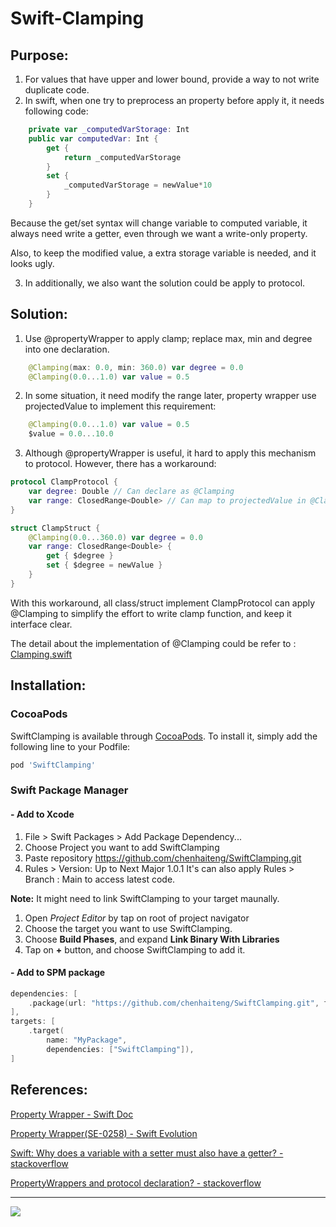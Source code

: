 # Swift-Clamping

## Purpose:
1. For values that have upper and lower bound, provide a way to not write duplicate code.
2. In swift, when one try to preprocess an property before apply it, it needs following code:
```swift
    private var _computedVarStorage: Int
    public var computedVar: Int {
        get {
            return _computedVarStorage
        }
        set {
            _computedVarStorage = newValue*10
        }
    }
```
Because the get/set syntax will change variable to computed variable, it always need write a getter, even through we want a write-only property.

Also, to keep the modified value, a extra storage variable is needed, and it looks ugly.

3. In additionally, we also want the solution could be apply to protocol.

## Solution:
1. Use @propertyWrapper to apply clamp; replace max, min and degree into one declaration.
```swift
    @Clamping(max: 0.0, min: 360.0) var degree = 0.0
    @Clamping(0.0...1.0) var value = 0.5
```
2. In some situation, it need modify the range later, property wrapper use projectedValue to implement this requirement:
```swift
    @Clamping(0.0...1.0) var value = 0.5
    $value = 0.0...10.0
```
3. Although @propertyWrapper is useful, it hard to apply this mechanism to protocol. However, there has a workaround:
```swift
protocol ClampProtocol {
    var degree: Double // Can declare as @Clamping
    var range: ClosedRange<Double> // Can map to projectedValue in @Clamping
}

struct ClampStruct {
    @Clamping(0.0...360.0) var degree = 0.0
    var range: ClosedRange<Double> {
        get { $degree }
        set { $degree = newValue }
    }
}
```
 With this workaround, all class/struct implement ClampProtocol can apply @Clamping to simplify the effort to write clamp function, and keep it interface clear.

The detail about the implementation of @Clamping could be refer to :  [Clamping.swift](Sources/SwiftClamping/Clamping.swift)

## Installation:
### CocoaPods

SwiftClamping is available through [CocoaPods](https://cocoapods.org). To install
it, simply add the following line to your Podfile:

```ruby
pod 'SwiftClamping'
```

### Swift Package Manager
#### - Add to Xcode

1. File > Swift Packages > Add Package Dependency...
2. Choose Project you want to add SwiftClamping
3. Paste repository https://github.com/chenhaiteng/SwiftClamping.git
4. Rules > Version: Up to Next Major 1.0.1
It's can also apply Rules > Branch : Main to access latest code.

**Note:** It might need to link SwiftClamping to your target maunally.

1. Open *Project Editor* by tap on root of project navigator
2. Choose the target you want to use SwiftClamping.
3. Choose **Build Phases**, and expand **Link Binary With Libraries**
4. Tap on **+** button, and choose SwiftClamping to add it.

#### - Add to SPM package
```swift
dependencies: [
    .package(url: "https://github.com/chenhaiteng/SwiftClamping.git", from: "1.0.1")
],
targets: [
    .target(
        name: "MyPackage",
        dependencies: ["SwiftClamping"]),
]
```

## References:

[Property Wrapper - Swift Doc](https://docs.swift.org/swift-book/LanguageGuide/Properties.html#ID617)

[Property Wrapper(SE-0258) - Swift Evolution](https://github.com/apple/swift-evolution/blob/master/proposals/0258-property-wrappers.md)

[Swift: Why does a variable with a setter must also have a getter? - stackoverflow](https://stackoverflow.com/a/34677538/505763)

[PropertyWrappers and protocol declaration? - stackoverflow](https://stackoverflow.com/a/57657870/505763)

---
<a href="https://www.buymeacoffee.com/chenhaiteng"><img src="https://img.buymeacoffee.com/button-api/?text=Buy me a coffee&emoji=☕&slug=chenhaiteng&button_colour=FFDD00&font_colour=000000&font_family=Cookie&outline_colour=000000&coffee_colour=ffffff" /></a>
